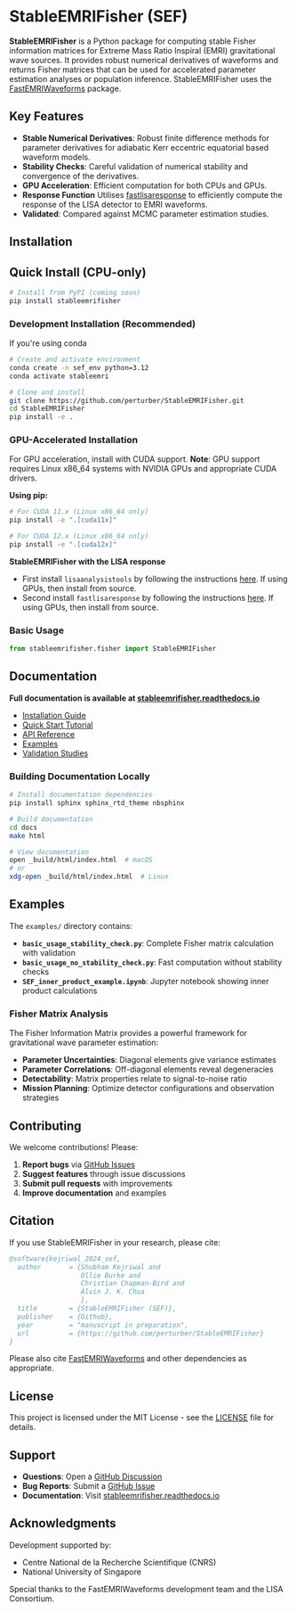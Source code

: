 # StableEMRIFisher (SEF)

**StableEMRIFisher** is a Python package for computing stable Fisher information matrices for Extreme Mass Ratio Inspiral (EMRI) gravitational wave sources. It provides robust numerical derivatives of waveforms and returns Fisher matrices that can be used for accelerated parameter estimation analyses or population inference. StableEMRIFisher uses the [FastEMRIWaveforms](https://github.com/BlackHolePerturbationToolkit/FastEMRIWaveforms) package.

## Key Features

- **Stable Numerical Derivatives**: Robust finite difference methods for parameter derivatives for adiabatic Kerr eccentric equatorial based waveform models.
- **Stability Checks**: Careful validation of numerical stability and convergence of the derivatives. 
- **GPU Acceleration**: Efficient computation for both CPUs and GPUs.
- **Response Function** Utilises [fastlisaresponse](https://github.com/mikekatz04/lisa-on-gpu.git) to efficiently compute the response of the LISA detector to EMRI waveforms.
- **Validated**: Compared against MCMC parameter estimation studies. 


## Installation

## Quick Install (CPU-only)
```bash
# Install from PyPI (coming soon)
pip install stableemrifisher
```

### Development Installation (Recommended)

If you're using conda 

```bash
# Create and activate environment
conda create -n sef_env python=3.12
conda activate stableemri

# Clone and install
git clone https://github.com/perturber/StableEMRIFisher.git
cd StableEMRIFisher
pip install -e .
```

### GPU-Accelerated Installation

For GPU acceleration, install with CUDA support. **Note**: GPU support requires Linux x86_64 systems with NVIDIA GPUs and appropriate CUDA drivers.

**Using pip:**
```bash
# For CUDA 11.x (Linux x86_64 only)
pip install -e ".[cuda11x]"

# For CUDA 12.x (Linux x86_64 only)  
pip install -e ".[cuda12x]"
```

**StableEMRIFisher with the LISA response**

- First install `lisaanalysistools` by following the instructions [here](https://github.com/mikekatz04/lisa-on-gpu.git). If using GPUs, then install from source.
- Second install `fastlisaresponse` by following the instructions [here](https://github.com/mikekatz04/LISAanalysistools.git). If using GPUs, then install from source. 

### Basic Usage

```python
from stableemrifisher.fisher import StableEMRIFisher

```

## Documentation

**Full documentation is available at [stableemrifisher.readthedocs.io](https://stableemrifisher.readthedocs.io)**

- [Installation Guide](https://stableemrifisher.readthedocs.io/en/latest/installation.html)
- [Quick Start Tutorial](https://stableemrifisher.readthedocs.io/en/latest/quickstart.html)
- [API Reference](https://stableemrifisher.readthedocs.io/en/latest/api/)
- [Examples](https://stableemrifisher.readthedocs.io/en/latest/examples.html)
- [Validation Studies](https://stableemrifisher.readthedocs.io/en/latest/validation.html)

### Building Documentation Locally

```bash
# Install documentation dependencies
pip install sphinx sphinx_rtd_theme nbsphinx

# Build documentation
cd docs
make html

# View documentation
open _build/html/index.html  # macOS
# or 
xdg-open _build/html/index.html  # Linux
```

## Examples

The `examples/` directory contains:

- **`basic_usage_stability_check.py`**: Complete Fisher matrix calculation with validation
- **`basic_usage_no_stability_check.py`**: Fast computation without stability checks
- **`SEF_inner_product_example.ipynb`**: Jupyter notebook showing inner product calculations

### Fisher Matrix Analysis

The Fisher Information Matrix provides a powerful framework for gravitational wave parameter estimation:

- **Parameter Uncertainties**: Diagonal elements give variance estimates
- **Parameter Correlations**: Off-diagonal elements reveal degeneracies
- **Detectability**: Matrix properties relate to signal-to-noise ratio
- **Mission Planning**: Optimize detector configurations and observation strategies

## Contributing

We welcome contributions! Please:

1.  **Report bugs** via [GitHub Issues](https://github.com/perturber/StableEMRIFisher/issues)
2.  **Suggest features** through issue discussions
3.  **Submit pull requests** with improvements
4.  **Improve documentation** and examples

## Citation

If you use StableEMRIFisher in your research, please cite:

```bibtex
@software{kejriwal_2024_sef,
  author       = {Shubham Kejriwal and
                  Ollie Burke and
                  Christian Chapman-Bird and
                  Alvin J. K. Chua
                  },
  title        = {StableEMRIFisher (SEF)},
  publisher    = {Github},
  year         = "manuscript in preparation",
  url          = {https://github.com/perturber/StableEMRIFisher}
}
```

Please also cite [FastEMRIWaveforms](https://github.com/BlackHolePerturbationToolkit/FastEMRIWaveforms) and other dependencies as appropriate.

## License

This project is licensed under the MIT License - see the [LICENSE](LICENSE) file for details.

## Support

- **Questions**: Open a [GitHub Discussion](https://github.com/perturber/StableEMRIFisher/discussions)
- **Bug Reports**: Submit a [GitHub Issue](https://github.com/perturber/StableEMRIFisher/issues)
- **Documentation**: Visit [stableemrifisher.readthedocs.io](https://stableemrifisher.readthedocs.io)

## Acknowledgments

Development supported by:
- Centre National de la Recherche Scientifique (CNRS)
- National University of Singapore

Special thanks to the FastEMRIWaveforms development team and the LISA Consortium.
